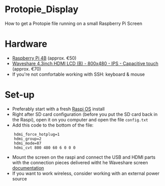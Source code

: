 # Protopie_Display
How to get a Protopie file running on a small Raspberry Pi Screen

# Hardware
- [Raspberry Pi 4B](https://www.raspberrypi.com/products/raspberry-pi-4-model-b/) (approx. €50)
- [Waveshare 4.3inch HDMI LCD (B) - 800x480 - IPS - Capacitive touch](https://www.kiwi-electronics.com/en/4-3inch-hdmi-lcd-b-800x480-ips-capacitive-touch-4065) (approx. €70)
- If you're not comfortable working with SSH: keyboard & mouse
# Set-up
- Preferably start with a fresh [Raspi OS](https://www.raspberrypi.com/software/) install
- Right after SD card configuration (before you put the SD card back in the Raspi), open it on you computer and open the file `config.txt`
- Add this code to the bottom of the file: 
```
    hdmi_force_hotplug=1
    hdmi_group=2
    hdmi_mode=87
    hdmi_cvt 800 480 60 6 0 0 0
```
- Mount the screen on the raspi and connect the USB and HDMI parts with the connection pieces delivered witht he Waveshare screen [documentation](https://www.kiwi-electronics.com/en/4-3inch-hdmi-lcd-b-800x480-ips-capacitive-touch-4065)
- If you want to work  wireless, consider working with an external power source
